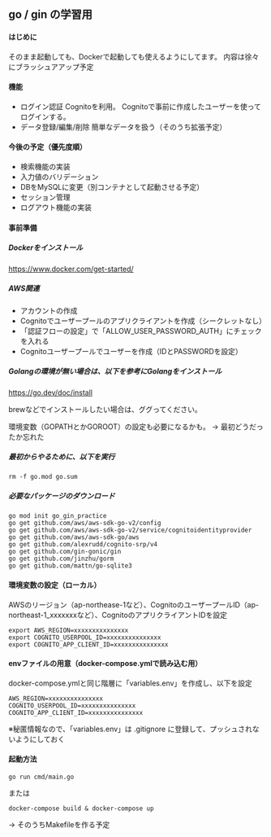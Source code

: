 
## go / gin の学習用
#### はじめに
そのまま起動しても、Dockerで起動しても使えるようにしてます。
内容は徐々にブラッシュアアップ予定

#### 機能
 - ログイン認証
Cognitoを利用。
Cognitoで事前に作成したユーザーを使ってログインする。
 - データ登録/編集/削除
簡単なデータを扱う（そのうち拡張予定）

#### 今後の予定（優先度順）
 - 検索機能の実装
 - 入力値のバリデーション
 - DBをMySQLに変更（別コンテナとして起動させる予定）
 - セッション管理
 - ログアウト機能の実装

#### 事前準備
##### Dockerをインストール
https://www.docker.com/get-started/

##### AWS関連
 - アカウントの作成
 - Cognitoでユーザープールのアプリクライアントを作成（シークレットなし）
 - 「認証フローの設定」で「ALLOW_USER_PASSWORD_AUTH」にチェックを入れる
 - Cognitoユーザープールでユーザーを作成（IDとPASSWORDを設定）

##### Golangの環境が無い場合は、以下を参考にGolangをインストール
https://go.dev/doc/install

brewなどでインストールしたい場合は、ググってください。

環境変数（GOPATHとかGOROOT）の設定も必要になるかも。
→ 最初どうだったか忘れた

##### 最初からやるために、以下を実行
```
rm -f go.mod go.sum
```

##### 必要なパッケージのダウンロード
```
go mod init go_gin_practice
go get github.com/aws/aws-sdk-go-v2/config
go get github.com/aws/aws-sdk-go-v2/service/cognitoidentityprovider
go get github.com/aws/aws-sdk-go/aws
go get github.com/alexrudd/cognito-srp/v4
go get github.com/gin-gonic/gin
go get github.com/jinzhu/gorm
go get github.com/mattn/go-sqlite3
```

#### 環境変数の設定（ローカル）
AWSのリージョン（ap-northease-1など）、CognitoのユーザープールID（ap-northeast-1_xxxxxxxなど）、CognitoのアプリクライアントIDを設定
```
export AWS_REGION=xxxxxxxxxxxxxxx
export COGNITO_USERPOOL_ID=xxxxxxxxxxxxxxx
export COGNITO_APP_CLIENT_ID=xxxxxxxxxxxxxxx
```

#### envファイルの用意（docker-compose.ymlで読み込む用）
docker-compose.ymlと同じ階層に「variables.env」を作成し、以下を設定
```
AWS_REGION=xxxxxxxxxxxxxxx
COGNITO_USERPOOL_ID=xxxxxxxxxxxxxxx
COGNITO_APP_CLIENT_ID=xxxxxxxxxxxxxxx
```
※秘匿情報なので、「variables.env」は .gitignore に登録して、プッシュされないようにしておく

#### 起動方法
```
go run cmd/main.go
```
または
```
docker-compose build & docker-compose up
```
→ そのうちMakefileを作る予定

